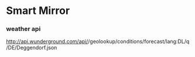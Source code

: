 # Smart Mirror

### weather api
http://api.wunderground.com/api/<apikey>/geolookup/conditions/forecast/lang:DL/q/DE/Deggendorf.json